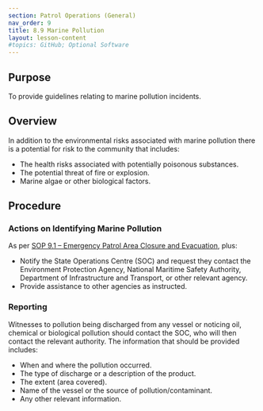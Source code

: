 ```yaml
---
section: Patrol Operations (General)
nav_order: 9
title: 8.9 Marine Pollution
layout: lesson-content
#topics: GitHub; Optional Software
---
```


## Purpose

To provide guidelines relating to marine pollution incidents.

## Overview

In addition to the environmental risks associated with marine pollution there is a potential for risk to the community that includes:

- The health risks associated with potentially poisonous substances.
- The potential threat of fire or explosion.
- Marine algae or other biological factors.

## Procedure

### Actions on Identifying Marine Pollution

As per [SOP 9.1 – Emergency Patrol Area Closure and Evacuation](../9-patrol-operations-emergency/9.1-emergency-patrol-area-closure-and-evacuation.md), plus:

- Notify the State Operations Centre (SOC) and request they contact the Environment Protection Agency, National Maritime Safety Authority, Department of Infrastructure and Transport, or other relevant agency.
- Provide assistance to other agencies as instructed.

### Reporting

Witnesses to pollution being discharged from any vessel or noticing oil, chemical or biological pollution should contact the SOC, who will then contact the relevant authority. The information that should be provided includes:

- When and where the pollution occurred.
- The type of discharge or a description of the product.
- The extent (area covered).
- Name of the vessel or the source of pollution/contaminant.
- Any other relevant information.